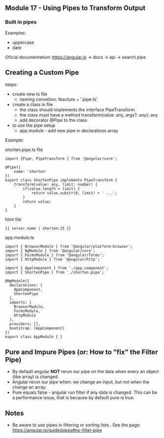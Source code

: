 ## Module 17 - Using Pipes to Transform Output
### Built in pipes
Examples:
- uppercase
- date

Oficial documentation: https://angular.io -> docs -> api -> search pipe

## Creating a Custom Pipe
steps:
- create new ts file
	- naming convetion: feacture + '.pipe.ts'
- create a class in file
	- the class should implements the interface PipeTransform
	- the class must have a method transform(value: any, args?: any): any
	- add decorator @Pipe to the class
- to use the pipe setup
	- app.module - add new pipe in declarations array
	
Example:

shorten.pipe.ts file
```TS
import {Pipe, PipeTransform } from '@angular/core';

@Pipe({
	name: 'shorten'
})
export class ShortenPipe implements PipeTransform {
	transform(value: any, limit: number) {
		if(value.length > limit) {
			return value.substr(0, limit) + ' ...';
		}
		return value;
	}
}
```
html file
```HTML
{{ server.name | shorten:15 }}
```

app.module.ts
```TS
import { BrowserModule } from '@angular/platform-browser';
import { NgModule } from '@angular/core';
import { FormsModule } from '@angular/forms';
import { HttpModule } from '@angular/http';

import { AppComponent } from './app.component';
import { ShortenPipe } from './shorten.pipe';

@NgModule({
  declarations: [
    AppComponent,
	ShortenPipe
  ],
  imports: [
    BrowserModule,
    FormsModule,
    HttpModule
  ],
  providers: [],
  bootstrap: [AppComponent]
})
export class AppModule { }
```

## Pure and Impure Pipes (or: How to "fix" the Filter Pipe)
- By default angular __NOT__ rerun our pipe on the data when every an object (like array) is changed.
- Angular rerun our pipe when: we change an input, but not when the change an array.
- Pure equals false - angular run filter if any data is changed. This can be a performance issue, that is because by default pure is true.

## Notes
- Be aware to use pipes in filtering or sorting lists . See the page: https://angular.io/guide/pipes#no-filter-pipe
